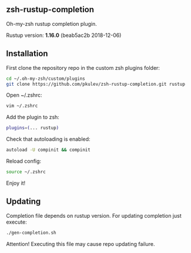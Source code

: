 zsh-rustup-completion
---------------------

Oh-my-zsh rustup completion plugin.

Rustup version: **1.16.0** (beab5ac2b 2018-12-06)

## Installation

First clone the repository repo in the custom zsh plugins folder:

```bash
cd ~/.oh-my-zsh/custom/plugins
git clone https://github.com/pkulev/zsh-rustup-completion.git rustup
```

Open ~/.zshrc:

```bash
vim ~/.zshrc
```

Add the plugin to zsh:
```bash
plugins=(... rustup)
```

Check that autoloading is enabled:
```bash
autoload -U compinit && compinit
```

Reload config:
```bash
source ~/.zshrc
```

Enjoy it!

## Updating

Completion file depends on rustup version.
For updating completion just execute:

```bash
./gen-completion.sh
```

Attention! Executing this file may cause repo updating failure.
